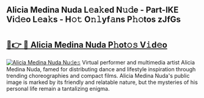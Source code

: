 ## Alicia Medina Nuda L𝚎a𝚔ed N𝚞𝚍e - Part-IKE Vi𝚍𝚎o L𝚎a𝚔s - H𝚘𝚝 O𝚗𝚕yf𝚊ns P𝚑𝚘tos zJfGs

# <h2><a href="http://kfc1cpa.oniu.top/?m=Alicia+Medina+Nuda">🔗👉 🔴 Alicia Medina Nuda P𝚑ot𝚘𝚜 V𝚒d𝚎o</a></h2>

[![Alicia Medina Nuda Nu𝚍e𝚜](https://i.imgur.com/0qMVB7G.gif)](http://kfc1cpa.oniu.top/?m=Alicia+Medina+Nuda)
Virtual performer and multimedia artist Alicia Medina Nuda, famed for distributing dance and lifestyle inspiration through trending choreographies and compact films. Alicia Medina Nuda's public image is marked by its friendly and relatable nature, but the mysteries of his personal life remain a tantalizing enigma.  
